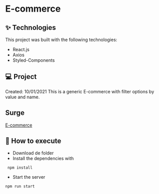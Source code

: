 # E-commerce

## ✨ Technologies
This project was built with the following technologies:

* React.js
* Axios
* Styled-Components

## 💻 Project
Created: 10/01/2021
This is a generic E-commerce with filter options by value and name.

## Surge
[E-commerce](http://typical-connection.surge.sh/)

## 🚀 How to execute
* Download de folder
* Install the dependencies with
 ```
  npm install
 ```
* Start the server
 ```
 npm run start
 ```
